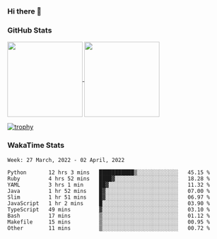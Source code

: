 ### Hi there 👋

### GitHub Stats

<a href="https://github.com/anuraghazra/github-readme-stats">
  <img align="center" height="170px" src="https://github-readme-stats.vercel.app/api/top-langs/?username=tksfjt1024&layout=compact&count_private=true&show_icons=true&show_icons=true&theme=graywhite" />
</a>
<a href="https://github.com/anuraghazra/github-readme-stats">
  <img align="center" height="170px" src="https://github-readme-stats.vercel.app/api?username=tksfjt1024&count_private=true&show_icons=true&show_icons=true&theme=graywhite" />
</a>

[![trophy](https://github-profile-trophy.vercel.app/?username=tksfjt1024)](https://github.com/ryo-ma/github-profile-trophy)

### WakaTime Stats

<!--START_SECTION:waka-->
```text
Week: 27 March, 2022 - 02 April, 2022

Python       12 hrs 3 mins   ███████████▒░░░░░░░░░░░░░   45.15 % 
Ruby         4 hrs 52 mins   ████▓░░░░░░░░░░░░░░░░░░░░   18.28 % 
YAML         3 hrs 1 min     ██▓░░░░░░░░░░░░░░░░░░░░░░   11.32 % 
Java         1 hr 52 mins    █▓░░░░░░░░░░░░░░░░░░░░░░░   07.00 % 
Slim         1 hr 51 mins    █▓░░░░░░░░░░░░░░░░░░░░░░░   06.97 % 
JavaScript   1 hr 2 mins     █░░░░░░░░░░░░░░░░░░░░░░░░   03.90 % 
TypeScript   49 mins         ▓░░░░░░░░░░░░░░░░░░░░░░░░   03.10 % 
Bash         17 mins         ▒░░░░░░░░░░░░░░░░░░░░░░░░   01.12 % 
Makefile     15 mins         ▒░░░░░░░░░░░░░░░░░░░░░░░░   00.95 % 
Other        11 mins         ▒░░░░░░░░░░░░░░░░░░░░░░░░   00.72 % 
```
<!--END_SECTION:waka-->
